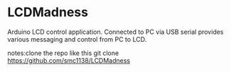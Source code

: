 # LCDMadness
Arduino LCD control application. Connected to PC via USB serial provides various messaging and control from PC to LCD.

notes:clone the repo like this git clone https://github.com/smc1138/LCDMadness


